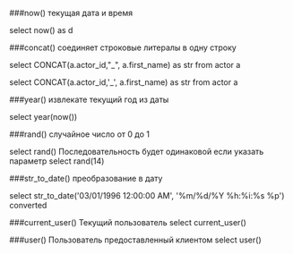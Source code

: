 ###now() текущая дата и время

select now() as d

###concat() соединяет строковые литералы в одну строку

select CONCAT(a.actor_id,"_", a.first_name) as str from actor a

select CONCAT(a.actor_id,'_', a.first_name) as str from actor a 

###year() извлекате текущий год из даты

select year(now())

###rand() случайное число от 0 до 1

select rand()
Последовательность будет одинаковой если указать параметр
select rand(14)

###str_to_date() преобразование в дату

select str_to_date('03/01/1996 12:00:00 AM', '%m/%d/%Y %h:%i:%s %p') converted

###current_user()  Текущий пользователь
select current_user()

###user() Пользователь предоставленный клиентом
select user()